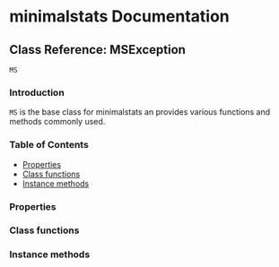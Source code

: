 # minimalstats Documentation

## Class Reference: MSException

`MS`
### Introduction

`MS` is the base class for minimalstats an provides various functions and methods commonly used.

### Table of Contents
* [Properties](#properties)
* [Class functions](#class-functions)
* [Instance methods](#instance-methods)

### Properties

### Class functions

### Instance methods

